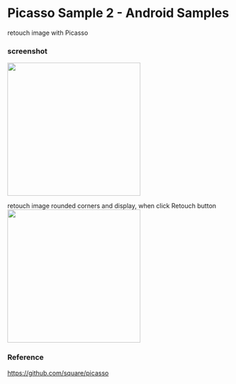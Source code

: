 Picasso Sample 2 - Android Samples
===============

retouch image with Picasso <br/>

### screenshot <br/>
<image src="https://raw.githubusercontent.com/ohwada/Android_Samples/master/PicassoSample2/screenshot/scrrensot_picasso_main.png" width="300" /><br/>

retouch image rounded corners and display, when  click Retouch button<br/>
<image src="https://raw.githubusercontent.com/ohwada/Android_Samples/master/PicassoSample2/screenshot/scrrensot_picasso_retouch.png" width="300" /><br/>

### Reference <br/>
https://github.com/square/picasso
